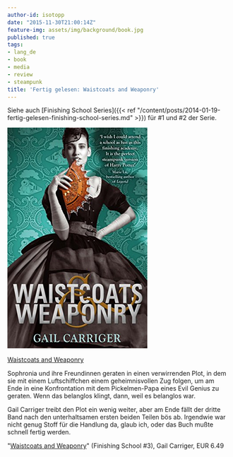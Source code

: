 ```yaml
---
author-id: isotopp
date: "2015-11-30T21:00:14Z"
feature-img: assets/img/background/book.jpg
published: true
tags:
- lang_de
- book
- media
- review
- steampunk
title: 'Fertig gelesen: Waistcoats and Weaponry'
---
```

Siehe auch [Finishing School Series]({{< ref "/content/posts/2014-01-19-fertig-gelesen-finishing-school-series.md" >}}) für #1 und #2 der Serie.

[![](/uploads/2015/11/waistcoats.jpg)](https://www.amazon.de/dp/B00LTUCAKS)

[Waistcoats and Weaponry](https://www.amazon.de/dp/B00LTUCAKS)

Sophronia und ihre Freundinnen geraten in einen verwirrenden Plot, in dem sie mit einem Luftschiffchen einem geheimnisvollen Zug folgen, um am Ende in eine Konfrontation mit dem Pickelmen-Papa eines Evil Genius zu geraten. Wenn das belanglos klingt, dann, weil es belanglos war.

Gail Carriger treibt den Plot ein wenig weiter, aber am Ende fällt der dritte Band nach den unterhaltsamen ersten beiden Teilen bös ab. Irgendwie war nicht genug Stoff für die Handlung da, glaub ich, oder das Buch mußte schnell fertig werden.

"[Waistcoats and Weaponry](https://www.amazon.de/dp/B00LTUCAKS)" (Finishing School #3), Gail Carriger, EUR 6.49
